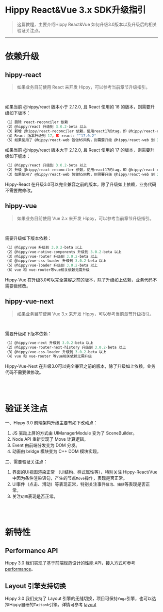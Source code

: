 # Hippy React&Vue 3.x SDK升级指引

> 这篇教程，主要介绍Hippy React&Vue 如何升级3.0版本以及升级后的相关验证关注点。

---

# 依赖升级

## hippy-react

>如果业务目前使用 React 来开发 Hippy，可以参考当前章节升级指引。
</br>

如果当前 @hippy/react 版本小于 2.12.0, 且 React 使用的 16 的版本，则需要升级如下版本：

``` javascript
（1）删除 react-reconciler 依赖
（2）@hippy/react 升级到 3.0.2-beta 以上
（3）新增 @hippy/react-reconciler 依赖，使用react17的tag，即 @hippy/react-reconciler: react17
（4）React 版本升级到 17，即 react: "^17.0.2"
（5）如果使用了 @hippy/react-web 包做h5同构，则需要升级 @hippy/react-web 到 3.0.2-beta 以上
```

如果当前 @hippy/react 版本大于 2.12.0, 且 React 使用的 17 的版本，则需要升级如下版本：

``` javascript
（1）@hippy/react 升级到 3.0.2-beta 以上
（2）升级 @hippy/react-reconciler 依赖，使用react17的tag，即 @hippy/react-reconciler: react17
（3）如果使用了 @hippy/react-web 包做h5同构，则需要升级 @hippy/react-web 到 3.0.2-beta 以上
```

Hippy-React 在升级3.0可以完全兼容之前的版本，除了升级如上依赖，业务代码不需要做修改。

## hippy-vue

>如果业务目前使用 Vue 2.x 来开发 Hippy，可以参考当前章节升级指引。
</br>

需要升级如下版本依赖：

``` javascript
（1）@hippy/vue 升级到 3.0.2-beta 以上
（2）@hippy/vue-native-components 升级到 3.0.2-beta 以上
（3）@hippy/vue-router 升级到 3.0.2-beta 以上
（4）@hippy/vue-css-loader 升级到 3.0.2-beta 以上
（5）@hippy/vue-loader 升级到 3.0.2-beta 以上
（6）vue 和 vue-router等vue相关依赖无需升级
```

Hippy-Vue 在升级3.0可以完全兼容之前的版本，除了升级如上依赖，业务代码不需要做修改。



## hippy-vue-next

>如果业务目前使用 Vue 3.x 来开发 Hippy，可以参考当前章节升级指引。
</br>

需要升级如下版本依赖：

``` javascript
（1）@hippy/vue-next 升级到 3.0.2-beta 以上
（2）@hippy/vue-router-next-history 升级到 3.0.2-beta 以上
（3）@hippy/vue-css-loader 升级到 3.0.2-beta 以上
（4）vue 和 vue-router 等vue相关依赖无需升级
```

Hippy-Vue-Next 在升级3.0可以完全兼容之前的版本，除了升级如上依赖，业务代码不需要做修改。

</br>
</br>

# 验证关注点

一、Hippy 3.0 前端架构升级主要有如下改动点：
</br>

1. JS 驱动上屏的方式由 UIManagerModule 变为了 SceneBuilder。
2. Node API 重新实现了 Move 计算逻辑。
3. Event 由前端分发变为 DOM 分发。
4. 动画由 bridge 模块变为 C++ DOM 模块实现。

二、需要验证关注点：
</br>

1. 界面的UI视图渲染正常 （UI结构、样式属性等），特别关注 Hippy-React/Vue 中因为条件渲染语句，产生的节点`Move`操作，表现是否正常。
2. UI事件（点击、滑动）等表现正常，特别关注事件`冒泡`、`捕获`等表现是否正常。
3. 关注`动画`表现是否正常。

</br>
</br>

# 新特性

## Performance API

Hippy 3.0 我们实现了基于前端规范设计的性能 API，接入方式可参考 [performance](feature/feature3.0/performance.md)。

## Layout 引擎支持切换

Hippy 3.0 我们支持了 Layout 引擎的无缝切换，项目可保持`Yoga`引擎，也可以选择Hippy自研的`Taitank`引擎。详情可参考 [layout](feature/feature3.0/layout.md)
